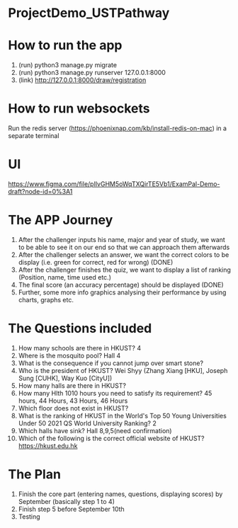# ProjectDemo_USTPathway

# How to run the app
1. (run) python3 manage.py migrate
2. (run) python3 manage.py runserver 127.0.0.1:8000
3. (link) http://127.0.0.1:8000/draw/registration

# How to run websockets
Run the redis server (https://phoenixnap.com/kb/install-redis-on-mac) in a separate terminal

# UI
https://www.figma.com/file/pIlvGHM5oWqTXQirTE5Vb1/ExamPal-Demo-draft?node-id=0%3A1

# The APP Journey
1. After the challenger inputs his name, major and year of study, we want to be able to see it on our end so that we can approach them afterwards
2. After the challenger selects an answer, we want the correct colors to be display (i.e. green for correct, red for wrong) (DONE)
3. After the challenger finishes the quiz, we want to display a list of ranking (Position, name, time used etc.) 
4. The final score (an accuracy percentage) should be displayed (DONE)
5. Further, some more info graphics analysing their performance  by using charts, graphs etc. 

# The Questions included
1. How many schools are there in HKUST? 4  
2. Where is the mosquito pool? Hall 4 
3. What is the consequence if you cannot jump over smart stone? 
4. Who is the president of HKUST? Wei Shyy (Zhang Xiang [HKU], Joseph Sung [CUHK], Way Kuo [CityU]) 
5. How many halls are there in HKUST?  
6. How many Hlth 1010 hours you need to satisfy its requirement? 45 hours, 44 Hours, 43 Hours, 46 Hours 
7. Which floor does not exist in HKUST? 
8. What is the ranking of HKUST in the World's Top 50 Young Universities Under 50 2021 QS World University Ranking? 2 
9. Which halls have sink? Hall 8,9,5(need confirmation) 
10. Which of the following is the correct official website of HKUST? https://hkust.edu.hk

# The Plan
1. Finish the core part (entering names, questions, displaying scores) by September (basically step 1 to 4)
2. Finish step 5 before September 10th
3. Testing
